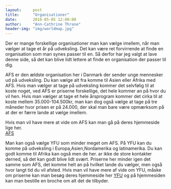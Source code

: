 ```yaml
---
layout:     post
title:      "Organisationer"
date:       2016-05-05 12:00:00
author:     "Ann-Cathrine Thrane"
header-img: "img/worldmap.jpg"
---
```

Der er mange forskellige organisationer man kan vælge imellem, når man vælger at tage et år på udveksling. Det kan være ret forvirrende at finde en organisation som man synes passer til en. Så derfor har jeg valgt at lave denne side, så det kan blive lidt lettere at finde en organisation der passer til dig. 

AFS er den ældste organisation her i Danmark der sender unge mennesker ud på udveksling. Du kan vælge alt fra komme til Asien eller Afrika med AFS. Hvis man vælger at tage på udveksling kommer det selvfølig til at koste noget, ved AFS er priserne forskellige, det hele kommer an på hvor du vil hen. Hvis man vælger at tage et hele årsprogram kommer det cirka til at koste mellem 35.000-104.500kr, man kan dog også vælge at tage på tre måneder hvor prisen er på 24.000, der skal man bare være opmærksom på at der er færre lande at vælge imellem.

Hvis man vil have mere at vide om AFS kan man gå på deres hjemmeside lige her.  
[AFS](http://www.afs.dk)

Man kan også vælge YFU som minder meget om AFS. På YFU kan du komme på udveksling i Europa,Asien,Nordamerika og latinamerika. Du kan godt komme til Afrika kan også men de her. ar ikke de store kontakter derned, så det kan godt blive lidt svært. 
Priserne her minder igen det samme som AFS, det komme helt an på hvilket lande du vælger, men også hvor langt tid du vil afsted. Hvis man vil have mere af vide om YFU, måske om priserne kan man besøg deres hjemmeside her [YFU](https://udveksling.yfu.dk/udveksling) og på hjemmesiden kan man bestille en broche om alt det de tilbyder.